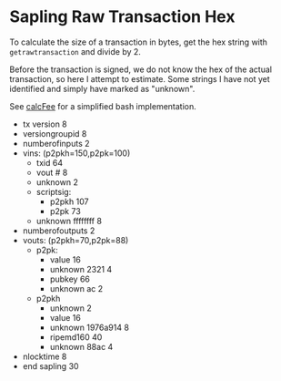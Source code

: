 # Sapling Raw Transaction Hex

To calculate the size of a transaction in bytes, get the hex string with `getrawtransaction` and divide by 2.

Before the transaction is signed, we do not know the hex of the actual transaction, so here I attempt to estimate. Some strings I have not yet identified and simply have marked as "unknown".

See [calcFee](https://github.com/webworker01/nntools/blob/master/functions) for a simplified bash implementation.

* tx version                  8
* versiongroupid              8
* numberofinputs              2
* vins:     (p2pkh=150,p2pk=100)
    * txid                    64
    * vout #                  8
    * unknown                 2
    * scriptsig:
        * p2pkh               107
        * p2pk                73
    * unknown ffffffff        8
* numberofoutputs             2
* vouts:      (p2pkh=70,p2pk=88)
    * p2pk:
        * value               16
        * unknown 2321        4
        * pubkey              66
        * unknown ac          2
    * p2pkh
        * unknown             2
        * value               16
        * unknown 1976a914    8
        * ripemd160           40
        * unknown 88ac        4
* nlocktime                   8
* end sapling                 30
